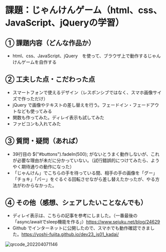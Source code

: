 # 課題：じゃんけんゲーム（html、css、JavaScript、jQueryの学習）

## ① 課題内容（どんな作品か）
- html、css、JavaScript、jQuery　を使って、ブラウザ上で動作するじゃんけんゲームを自作する

## ② 工夫した点・こだわった点
- スマートフォンで使えるデザイン（レスポンシブではなく、スマホ画像サイズで作っただけ）
- jQuery で画像やテキストの差し替えを行う。フェードイン・フェードアウトなども使ってみる
- 関数も作ってみた。ディレイ表示も試してみた
- ファビコンも入れてみた

## ③ 質問・疑問（あれば）
- 39行目の $("#buttons").fadeIn(500); がないとうまく動作しないが、これが必要な理由が未だに分かっていない。（試行錯誤的につけてみたら、ようやく期待通りの動作になった）
- 「じゃんけん」でこちらの手を待っている間、相手の手の画像を「グー」「チョキ」「パー」をぐるぐる回転させながら差し替えたかったが、やる方法がわからなかった。　

## ④ その他（感想、シェアしたいことなんでも）
- ディレイ表示は、こちらの記事を参考にしました。（一番最後の「async/awaitでsleep機能を作る」）https://www.sejuku.net/blog/24629
- Github でインターネットに公開したので、スマホでも動作確認できました。https://yoshi-fujita.github.io/dev23_js01_kadai/

![qrcode_202204071146](https://user-images.githubusercontent.com/32793942/162110266-22a684f4-9739-4a35-93fc-7f625458ac2b.png)

